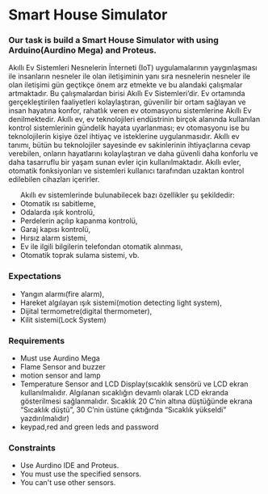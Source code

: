 <h1>Smart House Simulator</h1>
<h3>Our task is build a <b>Smart House Simulator</b> with using Arduino(Aurdino Mega) and Proteus.</h3>
<p>Akıllı Ev Sistemleri
Nesnelerin İnterneti (IoT) uygulamalarının yaygınlaşması ile insanların nesneler ile olan
iletişiminin yanı sıra nesnelerin nesneler ile olan iletişimi gün geçtikçe önem arz etmekte ve bu
alandaki çalışmalar artmaktadır. Bu çalışmalardan birisi Akıllı Ev Sistemleri’dir.
Ev ortamında gerçekleştirilen faaliyetleri kolaylaştıran, güvenilir bir ortam sağlayan ve insan
hayatına konfor, rahatlık veren ev otomasyonu sistemlerine Akıllı Ev denilmektedir.
Akıllı ev, ev teknolojileri endüstrinin birçok alanında kullanılan kontrol sistemlerinin gündelik
hayata uyarlanması; ev otomasyonu ise bu teknolojilerin kişiye özel ihtiyaç ve isteklerine
uygulanmasıdır. Akıllı ev tanımı, bütün bu teknolojiler sayesinde ev sakinlerinin ihtiyaçlarına
cevap verebilen, onların hayatlarını kolaylaştıran ve daha güvenli daha konforlu ve daha
tasarruflu bir yaşam sunan evler için kullanılmaktadır. Akıllı evler, otomatik fonksiyonları ve
sistemleri kullanıcı tarafından uzaktan kontrol edilebilen cihazları içerirler.</p>
<ul> Akıllı ev sistemlerinde bulunabilecek bazı özellikler şu şekildedir:
<li> Otomatik ısı sabitleme,</li>
<li> Odalarda ışık kontrolü,</li>
<li> Perdelerin açılıp kapanma kontrolü,</li>
<li> Garaj kapısı kontrolü,</li>
<li> Hırsız alarm sistemi,</li>
<li> Ev ile ilgili bilgilerin telefondan otomatik alınması,</li>
<li> Otomatik toprak sulama sistemi, vb.</ul>

### Expectations

<ul>
<li> Yangın alarmı(fire alarm),</li>
<li> Hareket algılayan ışık sistemi(motion detecting light system),</li>
<li> Dijital termometre(digital thermometer),</li>
<li> Kilit sistemi(Lock System)</li>
</ul>


### Requirements
<ul>
<li>Must use Aurdino Mega</li>
<li>Flame Sensor and buzzer</li>
<li>motion sensor and lamp</li>
<li>Temperature Sensor and LCD Display(sıcaklık sensörü ve LCD ekran kullanılmalıdır. Algılanan sıcaklığın devamlı olarak LCD ekranda gösterilmesi sağlanmalıdır. Sıcaklık 20 C’nin altına düştüğünde ekrana
“Sıcaklık düştü”, 30 C’nin üstüne çıktığında “Sıcaklık yükseldi” yazdırılmalıdır)</li>
<li>keypad,red and green leds and password</li>
</ul>

### Constraints

<ul>
<li>Use Aurdino IDE and Proteus.</li> 
<li>You must  use the specified sensors.</li> 
<li>You can't use other sensors.</li> 
</ul>

